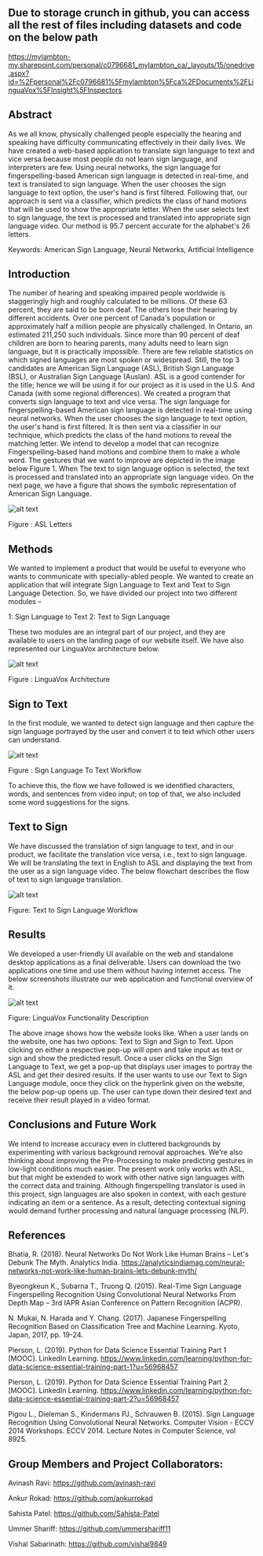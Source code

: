 ##  Due to storage crunch in github, you can access all the rest of files including datasets and code on the below path

https://mylambton-my.sharepoint.com/personal/c0796681_mylambton_ca/_layouts/15/onedrive.aspx?id=%2Fpersonal%2Fc0796681%5Fmylambton%5Fca%2FDocuments%2FLinguaVox%5FInsight%5FInspectors



## Abstract 

As we all know, physically challenged people especially the hearing and speaking have difficulty communicating effectively in their daily lives. We have created a web-based application to translate sign language to text and vice versa because most people do not learn sign language, and interpreters are few. Using neural networks, the sign language for fingerspelling-based American sign language is detected in real-time, and text is translated to sign language. When the user chooses the sign language to text option, the user's hand is first filtered. Following that, our approach is sent via a classifier, which predicts the class of hand motions that will be used to show the appropriate letter. When the user selects text to sign language, the text is processed and translated into appropriate sign language video. Our method is 95.7 percent accurate for the alphabet's 26 letters.

Keywords: American Sign Language, Neural Networks, Artificial Intelligence

## Introduction

The number of hearing and speaking impaired people worldwide is staggeringly high and roughly calculated to be millions. Of these 63 percent, they are said to be born deaf. The others lose their hearing by different accidents. Over one percent of Canada's population or approximately half a million people are physically challenged. In Ontario, an estimated 211,250 such individuals. 
Since more than 90 percent of deaf children are born to hearing parents, many adults need to learn sign language, but it is practically impossible. There are few reliable statistics on which signed languages are most spoken or widespread. Still, the top 3 candidates are American Sign Language (ASL), British Sign Language (BSL), or Australian Sign Language (Auslan). 
ASL is a good contender for the title; hence we will be using it for our project as it is used in the U.S. And Canada (with some regional differences). We created a program that converts sign language to text and vice versa. The sign language for fingerspelling-based American sign language is detected in real-time using neural networks. When the user chooses the sign language to text option, the user's hand is first filtered. 
It is then sent via a classifier in our technique, which predicts the class of the hand motions to reveal the matching letter. We intend to develop a model that can recognize Fingerspelling-based hand motions and combine them to make a whole word. The gestures that we want to improve are depicted in the image below Figure 1.
 When The text to sign language option is selected, the text is processed and translated into an appropriate sign language video. On the next page, we have a figure that shows the symbolic representation of American Sign Language. 

![alt text](https://github.com/ummershariff11/linguavox/blob/master/others/Picture%201.jpg?raw=true)

Figure : ASL Letters



## Methods

We wanted to implement a product that would be useful to everyone who wants to communicate with specially-abled people. We wanted to create an application that will integrate Sign Language to Text and Text to Sign Language Detection. So, we have divided our project into two different modules – 

1: Sign Language to Text 
2: Text to Sign Language

These two modules are an integral part of our project, and they are available to users on the landing page of our website itself. We have also represented our LinguaVox architecture below.



![alt text](https://github.com/ummershariff11/linguavox/blob/master/others/Picture%202.png?raw=true)



Figure : LinguaVox Architecture



## Sign to Text


In the first module, we wanted to detect sign language and then capture the sign language portrayed by the user and convert it to text which other users can understand.


![alt text](https://github.com/ummershariff11/linguavox/blob/master/others/Picture%203.png?raw=true)


Figure : Sign Language To Text Workflow

To achieve this, the flow we have followed is we identified characters, words, and sentences from video input; on top of that, we also included some word suggestions for the signs.




## Text to Sign 

We have discussed the translation of sign language to text, and in our product, we facilitate the translation vice versa, i.e., text to sign language. We will be translating the text in English to ASL and displaying the text from the user as a sign language video. The below flowchart describes the flow of text to sign language translation.


![alt text](https://github.com/ummershariff11/linguavox/blob/master/others/Picture%2010.png?raw=true)


Figure: Text to Sign Language Workflow



## Results

We developed a user-friendly UI available on the web and standalone desktop applications as a final deliverable. Users can download the two applications one time and use them without having internet access. The below screenshots illustrate our web application and functional overview of it.



![alt text](https://github.com/ummershariff11/linguavox/blob/master/others/Picture%2013.png?raw=true)


Figure: LinguaVox Functionality Description



The above image shows how the website looks like. When a user lands on the website, one has two options: Text to Sign and Sign to Text. Upon clicking on either a respective pop-up will open and take input as text or sign and show the predicted result.
Once a user clicks on the Sign Language to Text, we get a pop-up that displays user images to portray the ASL and get their desired results.
If the user wants to use our Text to Sign Language module, once they click on the hyperlink given on the website, the below pop-up opens up. The user can type down their desired text and receive their result played in a video format.




## Conclusions and Future Work


We intend to increase accuracy even in cluttered backgrounds by experimenting with various background removal approaches. We're also thinking about improving the Pre-Processing to make predicting gestures in low-light conditions much easier. The present work only works with ASL, but that might be extended to work with other native sign languages with the correct data and training. Although fingerspelling translator is used in this project, sign languages are also spoken in context, with each gesture indicating an item or a sentence. As a result, detecting contextual signing would demand further processing and natural language processing (NLP).



## References

Bhatia, R. (2018). Neural Networks Do Not Work Like Human Brains – Let's Debunk The Myth. Analytics India.
https://analyticsindiamag.com/neural-networks-not-work-like-human-brains-lets-debunk-myth/

Byeongkeun K., Subarna T., Truong Q. (2015). Real-Time Sign Language Fingerspelling Recognition Using Convolutional Neural Networks From Depth Map – 3rd IAPR Asian Conference on Pattern Recognition (ACPR).

N. Mukai, N. Harada and Y. Chang. (2017). Japanese Fingerspelling Recognition Based on Classification Tree and Machine Learning. Kyoto, Japan, 2017, pp. 19-24.

Pierson, L. (2019). Python for Data Science Essential Training Part 1 [MOOC]. LinkedIn Learning.
https://www.linkedin.com/learning/python-for-data-science-essential-training-part-1?u=56968457

Pierson, L. (2019). Python for Data Science Essential Training Part 2 [MOOC]. LinkedIn Learning.
https://www.linkedin.com/learning/python-for-data-science-essential-training-part-2?u=56968457

Pigou L., Dieleman S., Kindermans PJ., Schrauwen B. (2015). Sign Language Recognition Using Convolutional Neural Networks. Computer Vision - ECCV 2014 Workshops. ECCV 2014. Lecture Notes in Computer Science, vol 8925.






## Group Members and Project Collaborators:
Avinash Ravi: https://github.com/avinash-ravi

Ankur Rokad: https://github.com/ankurrokad

Sahista Patel: https://github.com/Sahista-Patel

Ummer Shariff: https://github.com/ummershariff11

Vishal Sabarinath: https://github.com/vishal9849

